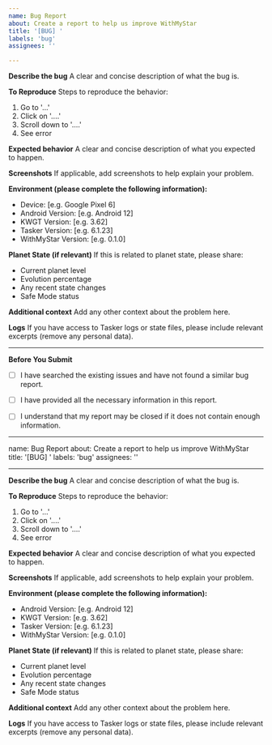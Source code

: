 ```yaml
---
name: Bug Report
about: Create a report to help us improve WithMyStar
title: '[BUG] '
labels: 'bug'
assignees: ''

---
```


**Describe the bug**
A clear and concise description of what the bug is.

**To Reproduce**
Steps to reproduce the behavior:
1. Go to '...'
2. Click on '....'
3. Scroll down to '....'
4. See error

**Expected behavior**
A clear and concise description of what you expected to happen.

**Screenshots**
If applicable, add screenshots to help explain your problem.

**Environment (please complete the following information):**
 - Device: [e.g. Google Pixel 6]
 - Android Version: [e.g. Android 12]
 - KWGT Version: [e.g. 3.62]
 - Tasker Version: [e.g. 6.1.23]
 - WithMyStar Version: [e.g. 0.1.0]

**Planet State (if relevant)**
If this is related to planet state, please share:
- Current planet level
- Evolution percentage
- Any recent state changes
- Safe Mode status

**Additional context**
Add any other context about the problem here.

**Logs**
If you have access to Tasker logs or state files, please include relevant excerpts (remove any personal data).

---

**Before You Submit**
- [ ] I have searched the existing issues and have not found a similar bug report.
- [ ] I have provided all the necessary information in this report.
- [ ] I understand that my report may be closed if it does not contain enough information.


---
name: Bug Report
about: Create a report to help us improve WithMyStar
title: '[BUG] '
labels: 'bug'
assignees: ''

---

**Describe the bug**
A clear and concise description of what the bug is.

**To Reproduce**
Steps to reproduce the behavior:
1. Go to '...'
2. Click on '....'
3. Scroll down to '....'
4. See error

**Expected behavior**
A clear and concise description of what you expected to happen.

**Screenshots**
If applicable, add screenshots to help explain your problem.

**Environment (please complete the following information):**
 - Android Version: [e.g. Android 12]
 - KWGT Version: [e.g. 3.62]
 - Tasker Version: [e.g. 6.1.23]
 - WithMyStar Version: [e.g. 0.1.0]

**Planet State (if relevant)**
If this is related to planet state, please share:
- Current planet level
- Evolution percentage
- Any recent state changes
- Safe Mode status

**Additional context**
Add any other context about the problem here.

**Logs**
If you have access to Tasker logs or state files, please include relevant excerpts (remove any personal data).